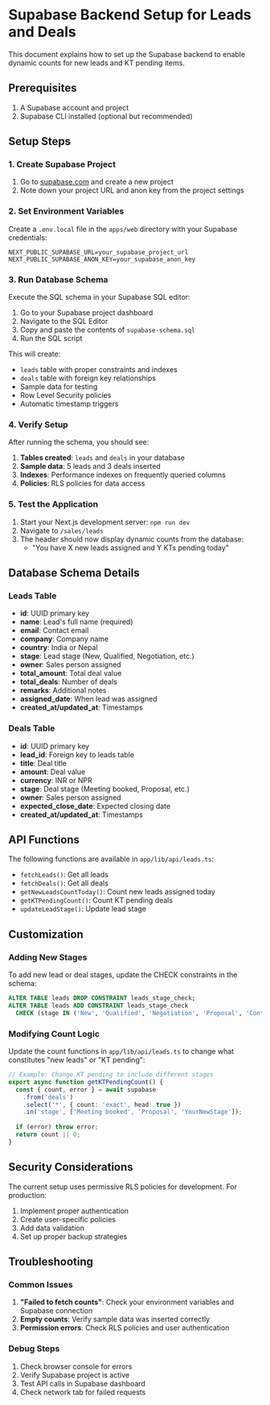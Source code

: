 # Supabase Backend Setup for Leads and Deals

This document explains how to set up the Supabase backend to enable dynamic counts for new leads and KT pending items.

## Prerequisites

1. A Supabase account and project
2. Supabase CLI installed (optional but recommended)

## Setup Steps

### 1. Create Supabase Project

1. Go to [supabase.com](https://supabase.com) and create a new project
2. Note down your project URL and anon key from the project settings

### 2. Set Environment Variables

Create a `.env.local` file in the `apps/web` directory with your Supabase credentials:

```env
NEXT_PUBLIC_SUPABASE_URL=your_supabase_project_url
NEXT_PUBLIC_SUPABASE_ANON_KEY=your_supabase_anon_key
```

### 3. Run Database Schema

Execute the SQL schema in your Supabase SQL editor:

1. Go to your Supabase project dashboard
2. Navigate to the SQL Editor
3. Copy and paste the contents of `supabase-schema.sql`
4. Run the SQL script

This will create:
- `leads` table with proper constraints and indexes
- `deals` table with foreign key relationships
- Sample data for testing
- Row Level Security policies
- Automatic timestamp triggers

### 4. Verify Setup

After running the schema, you should see:

1. **Tables created**: `leads` and `deals` in your database
2. **Sample data**: 5 leads and 3 deals inserted
3. **Indexes**: Performance indexes on frequently queried columns
4. **Policies**: RLS policies for data access

### 5. Test the Application

1. Start your Next.js development server: `npm run dev`
2. Navigate to `/sales/leads`
3. The header should now display dynamic counts from the database:
   - "You have X new leads assigned and Y KTs pending today"

## Database Schema Details

### Leads Table
- **id**: UUID primary key
- **name**: Lead's full name (required)
- **email**: Contact email
- **company**: Company name
- **country**: India or Nepal
- **stage**: Lead stage (New, Qualified, Negotiation, etc.)
- **owner**: Sales person assigned
- **total_amount**: Total deal value
- **total_deals**: Number of deals
- **remarks**: Additional notes
- **assigned_date**: When lead was assigned
- **created_at/updated_at**: Timestamps

### Deals Table
- **id**: UUID primary key
- **lead_id**: Foreign key to leads table
- **title**: Deal title
- **amount**: Deal value
- **currency**: INR or NPR
- **stage**: Deal stage (Meeting booked, Proposal, etc.)
- **owner**: Sales person assigned
- **expected_close_date**: Expected closing date
- **created_at/updated_at**: Timestamps

## API Functions

The following functions are available in `app/lib/api/leads.ts`:

- `fetchLeads()`: Get all leads
- `fetchDeals()`: Get all deals
- `getNewLeadsCountToday()`: Count new leads assigned today
- `getKTPendingCount()`: Count KT pending deals
- `updateLeadStage()`: Update lead stage

## Customization

### Adding New Stages
To add new lead or deal stages, update the CHECK constraints in the schema:

```sql
ALTER TABLE leads DROP CONSTRAINT leads_stage_check;
ALTER TABLE leads ADD CONSTRAINT leads_stage_check 
  CHECK (stage IN ('New', 'Qualified', 'Negotiation', 'Proposal', 'Contacted', 'Won', 'Lost', 'YourNewStage'));
```

### Modifying Count Logic
Update the count functions in `app/lib/api/leads.ts` to change what constitutes "new leads" or "KT pending":

```typescript
// Example: Change KT pending to include different stages
export async function getKTPendingCount() {
  const { count, error } = await supabase
    .from('deals')
    .select('*', { count: 'exact', head: true })
    .in('stage', ['Meeting booked', 'Proposal', 'YourNewStage']);
  
  if (error) throw error;
  return count || 0;
}
```

## Security Considerations

The current setup uses permissive RLS policies for development. For production:

1. Implement proper authentication
2. Create user-specific policies
3. Add data validation
4. Set up proper backup strategies

## Troubleshooting

### Common Issues

1. **"Failed to fetch counts"**: Check your environment variables and Supabase connection
2. **Empty counts**: Verify sample data was inserted correctly
3. **Permission errors**: Check RLS policies and user authentication

### Debug Steps

1. Check browser console for errors
2. Verify Supabase project is active
3. Test API calls in Supabase dashboard
4. Check network tab for failed requests
